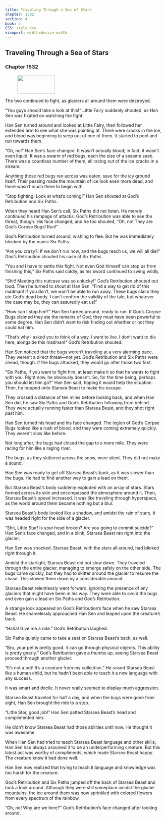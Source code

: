 ```yaml
---
title: Traveling Through a Sea of Stars
chapter: 1532
section: 4
book: 4
CSS: style.css
viewport: width=device-width
---
```


## Traveling Through a Sea of Stars

### Chapter 1532

<figure>
	<img src="../Images/gem.gif" alt="" id="gem" width="120" height="60" />
</figure>

The two continued to fight, as glaciers all around them were destroyed.

“You guys should take a look at this!” Little Fairy suddenly shouted, as Han Sen was fixated on watching the fight.

Han Sen turned around and looked at Little Fairy, then followed her extended arm to see what she was pointing at. There were cracks in the ice, and blood was beginning to seep out of one of them. It started to pool and run towards them.

“Oh, no!” Han Sen’s face changed. It wasn’t actually blood; in fact, it wasn’t even liquid. It was a swarm of red bugs, each the size of a sesame seed. There was a countless number of them, all racing out of the ice cracks in a stream.

Anything those red bugs ran across was eaten, save for the icy ground itself. Their passing made the mountain of ice look even more dead, and there wasn’t much there to begin with.

“Stop fighting! Look at what’s coming!” Han Sen shouted at God’s Retribution and Six Paths.

When they heard Han Sen’s call, Six Paths did not listen. He merely continued his rampage of attacks. God’s Retribution was able to see the threat, though. His face changed, and he too shouted, “Oh, no! They are God’s Corpse Bugs! Run!”

God’s Retribution turned around, wishing to flee. But he was immediately blocked by the manic Six Paths.

“Are you crazy?! If we don’t run now, and the bugs reach us, we will all die!” God’s Retribution shouted his case at Six Paths.

“You and I have to settle this fight. Not even God himself can stop us from finishing this,” Six Paths said coldly, as his sword continued to swing wildly.

“Shit! Meeting this nutcase was so unlucky!” God’s Retribution shouted out loud. Then he turned to shout at Han Sen. “Find a way to get rid of this madman! If you don’t, we won’t be able to run away. These bugs claim they ate God’s dead body. I can’t confirm the validity of the tale, but whatever the case may be, they can assuredly eat us!”

“How can I stop him?” Han Sen turned around, ready to run. If God’s Corpse Bugs claimed they ate the remains of God, they must have been powerful to some degree. Han Sen didn’t want to risk finding out whether or not they could eat him.

“That’s why I asked you to think of a way. I want to live. I don’t want to die here, alongside this madman!” God’s Retribution shouted.

Han Sen noticed that the bugs weren’t traveling at a very alarming pace. They weren’t a direct threat—not yet. God’s Retribution and Six Paths were ahead, though. If the bugs attacked, they would go after those two first.

“Six Paths, if you want to fight him, at least make it so that he wants to fight with you. Right now, he obviously doesn’t. So, for the time being, perhaps you should let him go?” Han Sen said, hoping it would help the situation. Then, he hopped onto Starsea Beast to make his escape.

They crossed a distance of ten miles before looking back, and when Han Sen did, he saw Six Paths and God’s Retribution following from behind. They were actually running faster than Starsea Beast, and they shot right past him.

Han Sen turned his head and his face changed. The legion of God’s Corpse Bugs looked like a rush of blood, and they were coming extremely quickly. They weren’t slow like before.

Not long after, the bugs had closed the gap to a mere mile. They were racing for him like a raging river.

The bugs, as they skittered across the snow, were silent. They did not make a sound.

Han Sen was ready to get off Starsea Beast’s back, as it was slower than the bugs. He had to find another way to gain a lead on them.

But Starsea Beast’s body suddenly exploded with an array of stars. Stars formed across its skin and encompassed the atmosphere around it. Then, Starsea Beast’s speed increased. It was like traveling through hyperspace, as the world around them became nothing but a blur.

Starsea Beast’s body looked like a shadow, and amidst the rain of stars, it was headed right for the side of a glacier.

“Shit, Little Star! Is your head broken? Are you going to commit suicide?” Han Sen’s face changed, and in a blink, Starsea Beast ran right into the glacier.

Han Sen was shocked. Starsea Beast, with the stars all around, had blinked right through it.

Amidst the starlight, Starsea Beast did not slow down. They traveled through the entire glacier, managing to emerge safely on the other side. The bugs came quickly, but they had to skitter around the glacier to resume the chase. This slowed them down by a considerable amount.

Starsea Beast relentlessly went forward, ignoring the presence of any glaciers that might have been in his way. They were able to avoid the bugs and even gain a lead on Six Paths and God’s Retribution.

A strange look appeared on God’s Retribution’s face when he saw Starsea Beast. He shamelessly approached Han Sen and leaped upon the creature’s back.

“Haha! Give me a ride.” God’s Retribution laughed.

Six Paths quietly came to take a seat on Starsea Beast’s back, as well.

“Bro, your pet is pretty good. It can go through physical objects. This ability is pretty gnarly.” God’s Retribution gave a thumbs up, seeing Starsea Beast proceed through another glacier.

“It’s not a pet! It’s a creature from my collection.” He raised Starsea Beast like a human child, but he hadn’t been able to teach it a new language with any success.

It was smart and docile. It never really seemed to display much aggression.

Starsea Beast traveled for half a day, and when the bugs were gone from sight, Han Sen brought the ride to a stop.

“Little Star, good job!” Han Sen patted Starsea Beast’s head and complimented him.

He didn’t know Starsea Beast had those abilities until now. He thought it was awesome.

When Han Sen had tried to teach Starsea Beast language and other skills, Han Sen had always assumed it to be an underperforming creature. But this latest act was worthy of compliments, which made Starsea Beast happy. The creature knew it had done well.

Han Sen now realized that trying to teach it language and knowledge was too harsh for the creature.

God’s Retribution and Six Paths jumped off the back of Starsea Beast and took a look around. Although they were still someplace amidst the glacier mountains, the ice around them was now sprinkled with colored flowers from every spectrum of the rainbow.

“Oh, no! Why are we here?” God’s Retribution’s face changed after looking around.